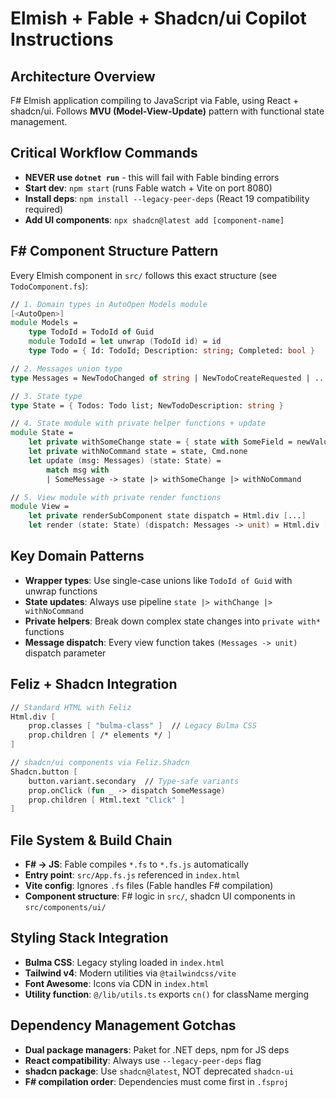 # Elmish + Fable + Shadcn/ui Copilot Instructions

## Architecture Overview
F# Elmish application compiling to JavaScript via Fable, using React + shadcn/ui. Follows **MVU (Model-View-Update)** pattern with functional state management.

## Critical Workflow Commands
- **NEVER use `dotnet run`** - this will fail with Fable binding errors
- **Start dev**: `npm start` (runs Fable watch + Vite on port 8080)
- **Install deps**: `npm install --legacy-peer-deps` (React 19 compatibility required)
- **Add UI components**: `npx shadcn@latest add [component-name]`

## F# Component Structure Pattern
Every Elmish component in `src/` follows this exact structure (see `TodoComponent.fs`):

```fsharp
// 1. Domain types in AutoOpen Models module
[<AutoOpen>]
module Models =
    type TodoId = TodoId of Guid
    module TodoId = let unwrap (TodoId id) = id
    type Todo = { Id: TodoId; Description: string; Completed: bool }

// 2. Messages union type
type Messages = NewTodoChanged of string | NewTodoCreateRequested | ...

// 3. State type
type State = { Todos: Todo list; NewTodoDescription: string }

// 4. State module with private helper functions + update
module State =
    let private withSomeChange state = { state with SomeField = newValue }
    let private withNoCommand state = state, Cmd.none
    let update (msg: Messages) (state: State) = 
        match msg with
        | SomeMessage -> state |> withSomeChange |> withNoCommand

// 5. View module with private render functions
module View =
    let private renderSubComponent state dispatch = Html.div [...]
    let render (state: State) (dispatch: Messages -> unit) = Html.div [...]
```

## Key Domain Patterns
- **Wrapper types**: Use single-case unions like `TodoId of Guid` with unwrap functions
- **State updates**: Always use pipeline `state |> withChange |> withNoCommand`
- **Private helpers**: Break down complex state changes into `private with*` functions
- **Message dispatch**: Every view function takes `(Messages -> unit)` dispatch parameter

## Feliz + Shadcn Integration
```fsharp
// Standard HTML with Feliz
Html.div [
    prop.classes [ "bulma-class" ]  // Legacy Bulma CSS
    prop.children [ /* elements */ ]
]

// shadcn/ui components via Feliz.Shadcn
Shadcn.button [
    button.variant.secondary  // Type-safe variants
    prop.onClick (fun _ -> dispatch SomeMessage)
    prop.children [ Html.text "Click" ]
]
```

## File System & Build Chain
- **F# → JS**: Fable compiles `*.fs` to `*.fs.js` automatically
- **Entry point**: `src/App.fs.js` referenced in `index.html`
- **Vite config**: Ignores `.fs` files (Fable handles F# compilation)
- **Component structure**: F# logic in `src/`, shadcn UI components in `src/components/ui/`

## Styling Stack Integration
- **Bulma CSS**: Legacy styling loaded in `index.html`
- **Tailwind v4**: Modern utilities via `@tailwindcss/vite`
- **Font Awesome**: Icons via CDN in `index.html`
- **Utility function**: `@/lib/utils.ts` exports `cn()` for className merging

## Dependency Management Gotchas
- **Dual package managers**: Paket for .NET deps, npm for JS deps
- **React compatibility**: Always use `--legacy-peer-deps` flag
- **shadcn package**: Use `shadcn@latest`, NOT deprecated `shadcn-ui`
- **F# compilation order**: Dependencies must come first in `.fsproj`
